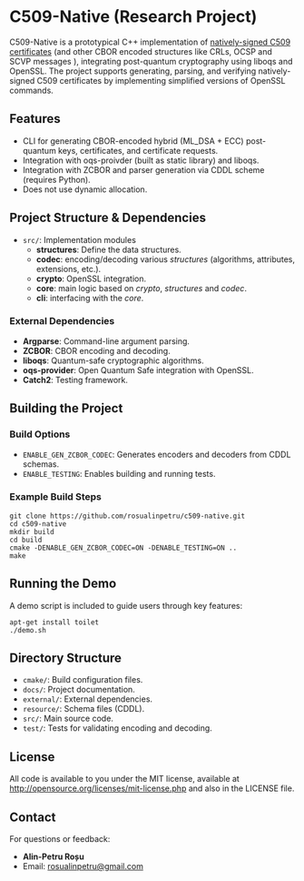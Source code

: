 # C509-Native (Research Project)

C509-Native is a prototypical C++ implementation of [natively-signed C509 certificates](https://www.ietf.org/archive/id/draft-ietf-cose-cbor-encoded-cert-13.html) (and other CBOR encoded structures like CRLs, OCSP and SCVP messages ), integrating post-quantum cryptography using liboqs and OpenSSL. The project supports generating, parsing, and verifying natively-signed C509 certificates by implementing simplified versions of OpenSSL commands.

## Features
- CLI for generating CBOR-encoded hybrid (ML_DSA + ECC) post-quantum keys, certificates, and certificate requests.
- Integration with oqs-proivder (built as static library) and liboqs.
- Integration with ZCBOR and parser generation via CDDL scheme (requires Python).
- Does not use dynamic allocation.

## Project Structure & Dependencies

- `src/`: Implementation modules
  - **structures**: Define the data structures.
  - **codec**: encoding/decoding various *structures* (algorithms, attributes, extensions, etc.).
  - **crypto**: OpenSSL integration.
  - **core**: main logic based on *crypto*, *structures* and *codec*.
  - **cli**: interfacing with the *core*.

### External Dependencies
- **Argparse**: Command-line argument parsing.
- **ZCBOR**: CBOR encoding and decoding.
- **liboqs**: Quantum-safe cryptographic algorithms.
- **oqs-provider**: Open Quantum Safe integration with OpenSSL.
- **Catch2**: Testing framework.

## Building the Project

### Build Options
- `ENABLE_GEN_ZCBOR_CODEC`: Generates encoders and decoders from CDDL schemas.
- `ENABLE_TESTING`: Enables building and running tests.

### Example Build Steps
```shell
git clone https://github.com/rosualinpetru/c509-native.git
cd c509-native
mkdir build
cd build
cmake -DENABLE_GEN_ZCBOR_CODEC=ON -DENABLE_TESTING=ON ..
make
```

## Running the Demo
A demo script is included to guide users through key features:
```shell
apt-get install toilet
./demo.sh
```

## Directory Structure
- `cmake/`: Build configuration files.
- `docs/`: Project documentation.
- `external/`: External dependencies.
- `resource/`: Schema files (CDDL).
- `src/`: Main source code.
- `test/`: Tests for validating encoding and decoding.

## License
All code is available to you under the MIT license, available at http://opensource.org/licenses/mit-license.php and also in the LICENSE file.

## Contact
For questions or feedback:
- **Alin-Petru Roșu**
- Email: rosualinpetru@gmail.com

